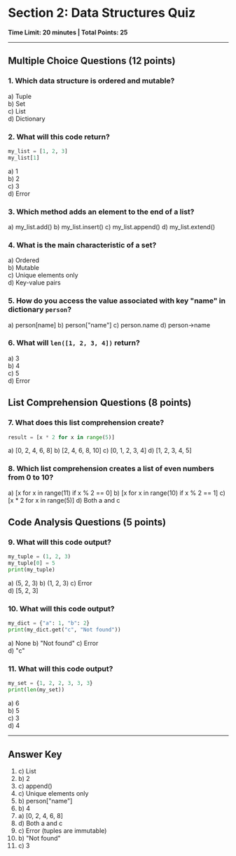# Section 2: Data Structures Quiz
**Time Limit: 20 minutes | Total Points: 25**

---

## Multiple Choice Questions (12 points)

### 1. Which data structure is ordered and mutable?
a) Tuple  
b) Set  
c) List  
d) Dictionary

### 2. What will this code return?
```python
my_list = [1, 2, 3]
my_list[1]
```
a) 1  
b) 2  
c) 3  
d) Error

### 3. Which method adds an element to the end of a list?
a) my_list.add()
b) my_list.insert()
c) my_list.append()
d) my_list.extend()

### 4. What is the main characteristic of a set?
a) Ordered  
b) Mutable  
c) Unique elements only  
d) Key-value pairs

### 5. How do you access the value associated with key "name" in dictionary `person`?
a) person[name]
b) person["name"]
c) person.name
d) person->name

### 6. What will `len([1, 2, 3, 4])` return?
a) 3  
b) 4  
c) 5  
d) Error

## List Comprehension Questions (8 points)

### 7. What does this list comprehension create?
```python
result = [x * 2 for x in range(5)]
```
a) [0, 2, 4, 6, 8]
b) [2, 4, 6, 8, 10]
c) [0, 1, 2, 3, 4]
d) [1, 2, 3, 4, 5]

### 8. Which list comprehension creates a list of even numbers from 0 to 10?
a) [x for x in range(11) if x % 2 == 0]
b) [x for x in range(10) if x % 2 == 1]
c) [x * 2 for x in range(5)]
d) Both a and c

## Code Analysis Questions (5 points)

### 9. What will this code output?
```python
my_tuple = (1, 2, 3)
my_tuple[0] = 5
print(my_tuple)
```
a) (5, 2, 3)
b) (1, 2, 3)
c) Error  
d) [5, 2, 3]

### 10. What will this code output?
```python
my_dict = {"a": 1, "b": 2}
print(my_dict.get("c", "Not found"))
```
a) None
b) "Not found" 
c) Error  
d) "c"

### 11. What will this code output?
```python
my_set = {1, 2, 2, 3, 3, 3}
print(len(my_set))
```
a) 6  
b) 5  
c) 3  
d) 4

---

## Answer Key
1. c) List
2. b) 2
3. c) append()
4. c) Unique elements only
5. b) person["name"]
6. b) 4
7. a) [0, 2, 4, 6, 8]
8. d) Both a and c
9. c) Error (tuples are immutable)
10. b) "Not found"
11. c) 3
